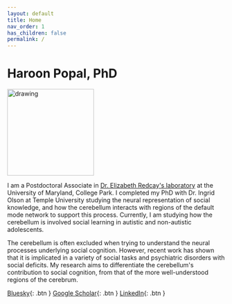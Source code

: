 ```yaml
---
layout: default
title: Home
nav_order: 1
has_children: false
permalink: /
---
```

# Haroon Popal, PhD
<img src="/assets/images/headshot.png" alt="drawing" width="200"/>

I am a Postdoctoral Associate in [Dr. Elizabeth Redcay's laboratory](http://www.dscn.umd.edu/) at the University of Maryland, College Park. I completed my PhD with Dr. Ingrid Olson at Temple University studying the neural representation of social knowledge, and how the cerebellum interacts with regions of the default mode network to support this process. Currently, I am studying how the cerebellum is involved social learning in autistic and non-autistic adolescents. 

The cerebellum is often excluded when trying to understand the neural processes underlying social cognition. However, recent work has shown that it is implicated in a variety of social tasks and psychiatric disorders with social deficits. My research aims to differentiate the cerebellum's contribution to social cognition, from that of the more well-understood regions of the cerebrum. 

[Bluesky](https://bsky.app/profile/hpopal-brain.bsky.social){: .btn }
[Google 
Scholar](https://scholar.google.com/citations?user=eD8NDPAAAAAJ&hl=en&oi=ao){: 
.btn }
[LinkedIn](https://www.linkedin.com/in/haroon-popal/){: .btn }
